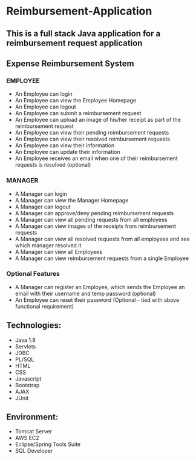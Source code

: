 # Reimbursement-Application
## This is a full stack Java application for a reimbursement request application

## Expense Reimbursement System
### EMPLOYEE
+ An Employee can login
+ An Employee can view the Employee Homepage
+ An Employee can logout
+ An Employee can submit a reimbursement request
+ An Employee can upload an image of his/her receipt as part of the reimbursement request
+ An Employee can view their pending reimbursement requests
+ An Employee can view their resolved reimbursement requests
+ An Employee can view their information
+ An Employee can update their information
+ An Employee receives an email when one of their reimbursement requests is resolved
(optional)

### MANAGER
+ A Manager can login
+ A Manager can view the Manager Homepage
+ A Manager can logout
+ A Manager can approve/deny pending reimbursement requests
+ A Manager can view all pending requests from all employees
+ A Manager can view images of the receipts from reimbursement requests
+ A Manager can view all resolved requests from all employees and see which manager resolved
it
+ A Manager can view all Employees
+ A Manager can view reimbursement requests from a single Employee

### Optional Features
+ A Manager can register an Employee, which sends the Employee an email with their username
and temp password (optional)
+ An Employee can reset their password (Optional - tied with above functional requirement)

## Technologies:
+ Java 1.8
+ Servlets
+ JDBC
+ PL/SQL
+ HTML
+ CSS
+ Javascript
+ Bootstrap
+ AJAX
+ JUnit

## Environment:
+ Tomcat Server
+ AWS EC2
+ Eclipse/Spring Tools Suite
+ SQL Developer
